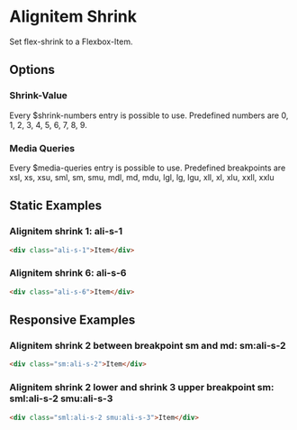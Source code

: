 # Alignitem Shrink

Set flex-shrink to a Flexbox-Item.

## Options

### Shrink-Value

Every \$shrink-numbers entry is possible to use. Predefined numbers are 0, 1, 2, 3, 4, 5, 6, 7, 8, 9.

### Media Queries

Every \$media-queries entry is possible to use. Predefined breakpoints are xsl, xs, xsu, sml, sm, smu, mdl, md, mdu, lgl, lg, lgu, xll, xl, xlu, xxll, xxlu

## Static Examples

### Alignitem shrink 1: **ali-s-1**

```html
<div class="ali-s-1">Item</div>
```

### Alignitem shrink 6: **ali-s-6**

```html
<div class="ali-s-6">Item</div>
```

## Responsive Examples

### Alignitem shrink 2 between breakpoint sm and md: **sm:ali-s-2**

```html
<div class="sm:ali-s-2">Item</div>
```

### Alignitem shrink 2 lower and shrink 3 upper breakpoint sm: **sml:ali-s-2 smu:ali-s-3**

```html
<div class="sml:ali-s-2 smu:ali-s-3">Item</div>
```
